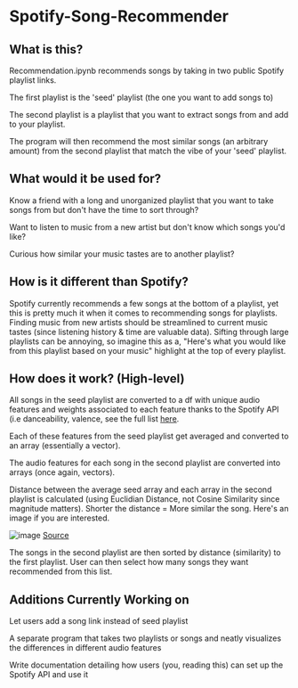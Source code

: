 # Spotify-Song-Recommender

## What is this? ##

Recommendation.ipynb recommends songs by taking in two public Spotify playlist links. 

The first playlist is the 'seed' playlist (the one you want to add songs to)

The second playlist is a playlist that you want to extract songs from and add to your playlist. 

The program will then recommend the most similar songs (an arbitrary amount) from the second playlist that match the vibe of your 'seed' playlist.


## What would it be used for? ## 

Know a friend with a long and unorganized playlist that you want to take songs from but don't have the time to sort through?

Want to listen to music from a new artist but don't know which songs you'd like?

Curious how similar your music tastes are to another playlist?


## How is it different than Spotify? ##

Spotify currently recommends a few songs at the bottom of a playlist, yet this is pretty much it when it comes to recommending songs for playlists. Finding music from new artists should be streamlined to current music tastes (since listening history & time are valuable data). Sifting through large playlists can be annoying, so imagine this as a, "Here's what you would like from this playlist based on your music" highlight at the top of every playlist.  


## How does it work? (High-level) ##

All songs in the seed playlist are converted to a df with unique audio features and weights associated to each feature thanks to the Spotify API (i.e danceability, valence, see the full list [here](https://developer.spotify.com/documentation/web-api/reference/#/operations/get-audio-features). 

Each of these features from the seed playlist get averaged and converted to an array (essentially a vector). 

The audio features for each song in the second playlist are converted into arrays (once again, vectors).

Distance between the average seed array and each array in the second playlist is calculated (using Euclidian Distance, not Cosine Similarity since magnitude matters). Shorter the distance = More similar the song. Here's an image if you are interested. 

![image](https://user-images.githubusercontent.com/49047523/211133338-72072fc6-2d61-4ea1-b43a-57972edcb0e1.png)
[Source](https://medium.com/@sasi24/cosine-similarity-vs-euclidean-distance-e5d9a9375fc8)


The songs in the second playlist are then sorted by distance (similarity) to the first playlist. User can then select how many songs they want recommended from this list. 


## Additions Currently Working on ##

Let users add a song link instead of seed playlist

A separate program that takes two playlists or songs and neatly visualizes the differences in different audio features

Write documentation detailing how users (you, reading this) can set up the Spotify API and use it
